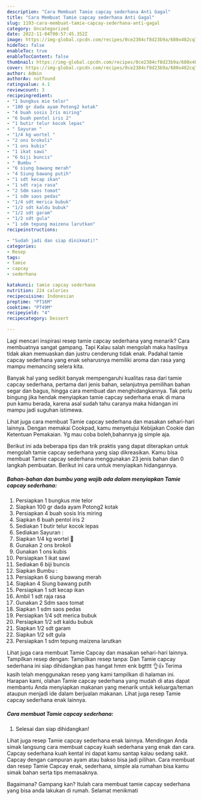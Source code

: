 ```yaml
---
description: "Cara Membuat Tamie capcay sederhana Anti Gagal"
title: "Cara Membuat Tamie capcay sederhana Anti Gagal"
slug: 1193-cara-membuat-tamie-capcay-sederhana-anti-gagal
category: Uncategorized
date: 2022-11-04T00:57:45.352Z
image: https://img-global.cpcdn.com/recipes/0ce2384cf8d23b9a/680x482cq70/tamie-capcay-sederhana-foto-resep-utama.jpg
hideToc: false
enableToc: true
enableTocContent: false
thumbnail: https://img-global.cpcdn.com/recipes/0ce2384cf8d23b9a/680x482cq70/tamie-capcay-sederhana-foto-resep-utama.jpg
cover: https://img-global.cpcdn.com/recipes/0ce2384cf8d23b9a/680x482cq70/tamie-capcay-sederhana-foto-resep-utama.jpg
author: Admin
authorAv: notfound
ratingvalue: 4.1
reviewcount: 3
recipeingredient:
- "1 bungkus mie telor"
- "100 gr dada ayam Potong2 kotak"
- "4 buah sosis Iris miring"
- "6 buah pentol iris 2"
- "1 butir telur kocok lepas"
- " Sayuran "
- "1/4 kg wortel "
- "2 ons brokoli"
- "1 ons kubis"
- "1 ikat sawi"
- "6 biji buncis"
- " Bumbu "
- "6 siung bawang merah"
- "4 Siung bawang putih"
- "1 sdt kecap ikan"
- "1 sdt raja rasa"
- "2 Sdm saos tomat"
- "1 sdm saos pedas"
- "1/4 sdt merica bubuk"
- "1/2 sdt kaldu bubuk"
- "1/2 sdt garam"
- "1/2 sdt gula"
- "1 sdm tepung maizena larutkan"
recipeinstructions:

- "Sudah jadi dan siap dinikmati!"
categories:
- Resep
tags:
- tamie
- capcay
- sederhana

katakunci: tamie capcay sederhana 
nutrition: 224 calories
recipecuisine: Indonesian
preptime: "PT16M"
cooktime: "PT49M"
recipeyield: "4"
recipecategory: Dessert

---
```



Lagi mencari inspirasi resep tamie capcay sederhana yang menarik? Cara membuatnya sangat gampang. Tapi Kalau salah mengolah maka hasilnya tidak akan memuaskan dan justru cenderung tidak enak. Padahal tamie capcay sederhana yang enak seharusnya memiliki aroma dan rasa yang mampu memancing selera kita.


Banyak hal yang sedikit banyak mempengaruhi kualitas rasa dari tamie capcay sederhana, pertama dari jenis bahan, selanjutnya pemilihan bahan segar dan bagus, hingga cara membuat dan menghidangkannya. Tak perlu bingung jika hendak menyiapkan tamie capcay sederhana enak di mana pun kamu berada, karena asal sudah tahu caranya maka hidangan ini mampu jadi suguhan istimewa.

Lihat juga cara membuat Tamie capcay sederhana dan masakan sehari-hari lainnya. Dengan memakai Cookpad, kamu menyetujui Kebijakan Cookie dan Ketentuan Pemakaian. Yg mau coba boleh,bahannya jg simple aja.


Berikut ini ada beberapa tips dan trik praktis yang dapat diterapkan untuk mengolah tamie capcay sederhana yang siap dikreasikan. Kamu bisa membuat Tamie capcay sederhana menggunakan 23 jenis bahan dan 0 langkah pembuatan. Berikut ini cara untuk menyiapkan hidangannya.

<!--inarticleads1-->

##### Bahan-bahan dan bumbu yang wajib ada dalam menyiapkan Tamie capcay sederhana:

1. Persiapkan 1 bungkus mie telor
1. Siapkan 100 gr dada ayam Potong2 kotak
1. Persiapkan 4 buah sosis Iris miring
1. Siapkan 6 buah pentol iris 2
1. Sediakan 1 butir telur kocok lepas
1. Sediakan  Sayuran :
1. Siapkan 1/4 kg wortel 🥕
1. Gunakan 2 ons brokoli
1. Gunakan 1 ons kubis
1. Persiapkan 1 ikat sawi
1. Sediakan 6 biji buncis
1. Siapkan  Bumbu :
1. Persiapkan 6 siung bawang merah
1. Siapkan 4 Siung bawang putih
1. Persiapkan 1 sdt kecap ikan
1. Ambil 1 sdt raja rasa
1. Gunakan 2 Sdm saos tomat
1. Siapkan 1 sdm saos pedas
1. Persiapkan 1/4 sdt merica bubuk
1. Persiapkan 1/2 sdt kaldu bubuk
1. Siapkan 1/2 sdt garam
1. Siapkan 1/2 sdt gula
1. Persiapkan 1 sdm tepung maizena larutkan


Lihat juga cara membuat Tamie Capcay dan masakan sehari-hari lainnya. Tampilkan resep dengan: Tampilkan resep tanpa: Dan Tamie capcay sederhana ini siap dihidangkan pas hangat hmm enk bgtttt 👌👍 Terima kasih telah menggunakan resep yang kami tampilkan di halaman ini. Harapan kami, olahan Tamie capcay sederhana yang mudah di atas dapat membantu Anda menyiapkan makanan yang menarik untuk keluarga/teman ataupun menjadi ide dalam berjualan makanan. Lihat juga resep Tamie capcay sederhana enak lainnya. 

<!--inarticleads2-->

##### Cara membuat Tamie capcay sederhana:


1. Selesai dan siap dihidangkan!

Lihat juga resep Tamie capcay sederhana enak lainnya. Mendingan Anda simak langsung cara membuat capcay kuah sederhana yang enak dan cara. Capcay sederhana kuah kental ini dapat kamu santap kalau sedang sakit. Capcay dengan campuran ayam atau bakso bisa jadi pilihan. Cara membuat dan resep Tamie Capcay enak, sederhana, simple ala rumahan bisa kamu simak bahan serta tips memasaknya. 

Bagaimana? Gampang kan? Itulah cara membuat tamie capcay sederhana yang bisa anda lakukan di rumah. Selamat menikmati
